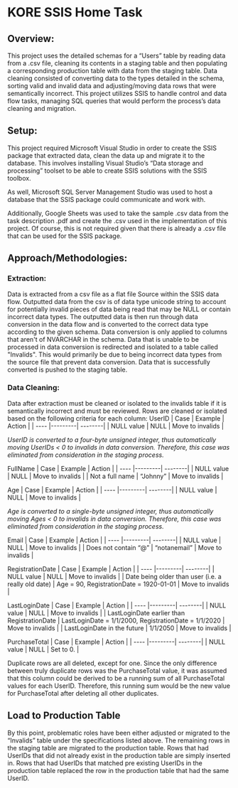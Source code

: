 # KORE SSIS Home Task

## Overview:
This project uses the detailed schemas for a “Users” table by reading data from a .csv file, cleaning its contents in a staging table and then populating a corresponding production table with data from the staging table. Data cleaning consisted of converting data to the types detailed in the schema, sorting valid and invalid data and adjusting/moving data rows that were semantically incorrect. This project utilizes SSIS to handle control and data flow tasks, managing SQL queries that would perform the process’s data cleaning and migration.

## Setup:
This project required Microsoft Visual Studio in order to create the SSIS package that extracted data, clean the data up and migrate it to the database. This involves installing Visual Studio’s “Data storage and processing” toolset to be able to create SSIS solutions with the SSIS toolbox.

As well, Microsoft SQL Server Management Studio was used to host a database that the SSIS package could communicate and work with.

Additionally, Google Sheets was used to take the sample .csv data from the task description .pdf and create the .csv used in the implementation of this project. Of course, this is not required given that there is already a .csv file that can be used for the SSIS package.

## Approach/Methodologies:
### Extraction:
Data is extracted from a csv file as a flat file Source within the SSIS data flow. Outputted data from the csv is of data type unicode string to account for potentially invalid pieces of data being read that may be NULL or contain incorrect data types.
The outputted data is then run through data conversion in the data flow and is converted to the correct data type according to the given schema. Data conversion is only applied to columns that aren't of NVARCHAR in the schema.
Data that is unable to be processed in data conversion is redirected and isolated to a table called "Invalids". This would primarily be due to being incorrect data types from the source file that prevent data conversion.
Data that is successfully converted is pushed to the staging table.

### Data Cleaning:
Data after extraction must be cleaned or isolated to the invalids table if it is semantically incorrect and must be reviewed. Rows are cleaned or isolated based on the following criteria for each column:
UserID
| Case | Example | Action  |
| ---- |---------| --------|
| NULL value | NULL | Move to invalids |

*UserID is converted to a four-byte unsigned integer, thus automatically moving UserIDs < 0 to invalids in data conversion. Therefore, this case was eliminated from consideration in the staging process.*

FullName
| Case | Example | Action  |
| ---- |---------| --------|
| NULL value | NULL | Move to invalids |
| Not a full name | “Johnny” | Move to invalids |

Age
| Case | Example | Action  |
| ---- |---------| --------|
| NULL value | NULL | Move to invalids |

*Age is converted to a single-byte unsigned integer, thus automatically moving Ages < 0 to invalids in data conversion. Therefore, this case was eliminated from consideration in the staging process.*

Email
| Case | Example | Action  |
| ---- |---------| --------|
| NULL value | NULL | Move to invalids |
| Does not contain “@” | “notanemail” | Move to invalids |

RegistrationDate
| Case | Example | Action  |
| ---- |---------| --------|
| NULL value | NULL | Move to invalids |
| Date being older than user (i.e. a really old date) | Age = 90, RegistrationDate = 1920-01-01 | Move to invalids |

LastLoginDate
| Case | Example | Action  |
| ---- |---------| --------|
| NULL value | NULL | Move to invalids |
| LastLoginDate earlier than RegistrationDate | LastLoginDate = 1/1/2000, RegistrationDate = 1/1/2020 | Move to invalids |
| LastLoginDate in the future | 1/1/2050 | Move to invalids |

PurchaseTotal
| Case | Example | Action  |
| ---- |---------| --------|
| NULL value | NULL | Set to 0. |

Duplicate rows are all deleted, except for one. Since the only difference between truly duplicate rows was the PurchaseTotal value, it was assumed that this column could be derived to be a running sum of all PurchaseTotal values for each UserID. Therefore, this running sum would be the new value for PurchaseTotal after deleting all other duplicates.

## Load to Production Table
By this point, problematic roles have been either adjusted or migrated to the “Invalids” table under the specifications listed above. The remaining rows in the staging table are migrated to the production table. Rows that had UserIDs that did not already exist in the production table are simply inserted in. Rows that had UserIDs that matched pre existing UserIDs in the production table replaced the row in the production table that had the same UserID.
